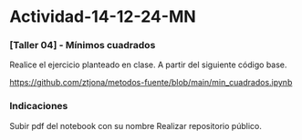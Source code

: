 # Actividad-14-12-24-MN

### [Taller 04] - Mínimos cuadrados

Realice el ejercicio planteado en clase. A partir del siguiente código base. 


https://github.com/ztjona/metodos-fuente/blob/main/min_cuadrados.ipynb

### Indicaciones

Subir pdf del notebook con su nombre
Realizar repositorio público. 
